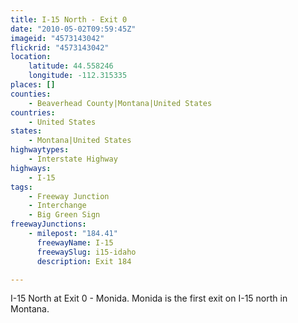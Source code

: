 ```yaml
---
title: I-15 North - Exit 0
date: "2010-05-02T09:59:45Z"
imageid: "4573143042"
flickrid: "4573143042"
location:
    latitude: 44.558246
    longitude: -112.315335
places: []
counties:
    - Beaverhead County|Montana|United States
countries:
    - United States
states:
    - Montana|United States
highwaytypes:
    - Interstate Highway
highways:
    - I-15
tags:
    - Freeway Junction
    - Interchange
    - Big Green Sign
freewayJunctions:
    - milepost: "184.41"
      freewayName: I-15
      freewaySlug: i15-idaho
      description: Exit 184

---
```

I-15 North at Exit 0 - Monida.  Monida is the first exit on I-15 north in Montana.